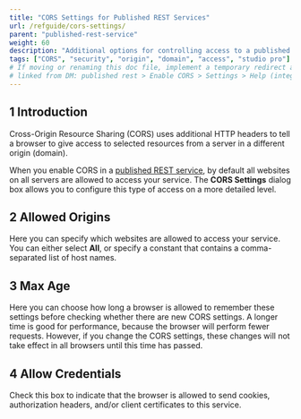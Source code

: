 ```yaml
---
title: "CORS Settings for Published REST Services"
url: /refguide/cors-settings/
parent: "published-rest-service"
weight: 60
description: "Additional options for controlling access to a published REST service"
tags: ["CORS", "security", "origin", "domain", "access", "studio pro"]
# If moving or renaming this doc file, implement a temporary redirect and let the respective team know they should update the URL in the product. See Mapping to Products for more details.
# linked from DM: published rest > Enable CORS > Settings > Help (integration)
---
```


## 1 Introduction

Cross-Origin Resource Sharing (CORS) uses additional HTTP headers to tell a browser to give access to selected resources from a server in a different origin (domain).

When you enable CORS in a [published REST service](/refguide/published-rest-service/), by default all websites on all servers are allowed to access your service. The **CORS Settings** dialog box allows you to configure this type of access on a more detailed level.

## 2 Allowed Origins

Here you can specify which websites are allowed to access your service. You can either select **All**, or specify a constant that contains a comma-separated list of host names.

## 3 Max Age

Here you can choose how long a browser is allowed to remember these settings before checking whether there are new CORS settings. A longer time is good for performance, because the browser will perform fewer requests. However, if you change the CORS settings, these changes will not take effect in all browsers until this time has passed.

## 4 Allow Credentials

Check this box to indicate that the browser is allowed to send cookies, authorization headers, and/or client certificates to this service.
